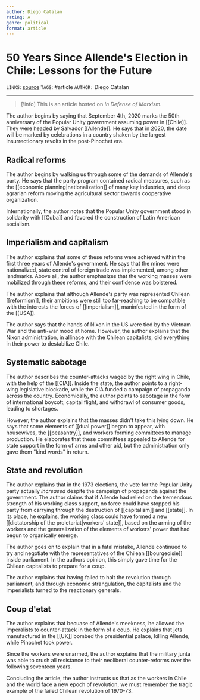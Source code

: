 ```yaml
---
author: Diego Catalan
rating: A
genre: political
format: article
---
```

# 50 Years Since Allende's Election in Chile: Lessons for the Future
`LINKS`: [source](https://www.marxist.com/50-years-since-allende-s-election-in-chile-lessons-for-the-future.htm)
`TAGS`: #article 
`AUTHOR:` Diego Catalan

---
> [!info]
> This is an article hosted on *In Defense of Marxism.*

The author begins by saying that September 4th, 2020 marks the 50th anniversary of the Popular Unity government assuming power in [[Chile]]. They were headed by Salvador [[Allende]]. He says that in 2020, the date will be marked by celebrations in a country shaken by the largest insurrectionary revolts in the post-Pinochet era. 

## Radical reforms
The author begins by walking us through some of the demands of Allende's party. He says that the party program contained radical measures, such as the [[economic planning|nationalization]] of many key industries, and deep agrarian reform moving the agricultural sector towards cooperative organization. 

Internationally, the author notes that the Popular Unity government stood in solidarity with [[Cuba]] and favored the construction of Latin American socialism.

## Imperialism and capitalism
The author explains that some of these reforms were achieved within the first three years of Allende's government. He says that the mines were nationalized, state control of foreign trade was implemented, among other landmarks. Above all, the author emphasizes that the working masses were mobilized through these reforms, and their confidence was bolstered.

The author explains that although Allende's party was represented Chilean [[reformism]], their ambitions were still too far-reaching to be compatible with the interests the forces of [[imperialism]], maninfested in the form of the [[USA]]. 

The author says that the hands of Nixon in the US were tied by the Vietnam War and the anti-war mood at home. However, the author explains that the Nixon administration, in allinace with the Chilean capitalists, did everything in their power to destabilize Chile. 

## Systematic sabotage
The author describes the counter-attacks waged by the right wing in Chile, with the help of the [[CIA]]. Inside the state, the author points to a right-wing legislative blockade, while the CIA funded a campaign of propaganda across the country. Economically, the author points to sabotage in the form of international boycott, capital flight, and withdrawl of consumer goods, leading to shortages. 

However, the author explains that the masses didn't take this lying down. He says that some elements of [[dual power]] began to appear, with housewives, the [[peasantry]], and workers forming committees to manage production. He elaborates that these committees appealed to Allende for state support in the form of arms and other aid, but the administration only gave them "kind words" in return.

## State and revolution
The author explains that in the 1973 elections, the vote for the Popular Unity party actually *increased* despite the campaign of propaganda against the government. The author claims that if Allende had relied on the tremendous strength of his working class support, no force could have stopped his party from carrying through the destruction of [[capitalism]] and [[state]]. In its place, he explains, the working class could have formed a new [[dictatorship of the proletariat|workers' state]], based on the arming of the workers and the generalization of the elements of workers' power that had begun to organically emerge.

The author goes on to explain that in a fatal mistake, Allende continued to try and negotiate with the representatives of the Chilean [[bourgeoisie]] inside parliament. In the authors opinion, this simply gave time for the Chilean capitalists to prepare for a coup. 

The author explains that having failed to halt the revolution through parliament, and through economic strangulation, the capitalists and the imperialists turned to the reactionary generals. 

## Coup d'etat
The author explains that becuase of Allende's meekness, he allowed the imperalists to counter-attack in the form of a coup. He explains that jets manufactured in the [[UK]] bombed the presidential palace, killing Allende, while Pinochet took power. 

Since the workers were unarmed, the author explains that the military junta was able to crush all resistance to their neoliberal counter-reforms over the following seventeen years. 

Concluding the article, the author instructs us that as the workers in Chile and the world face a new epoch of revolution, we must remember the tragic example of the failed Chilean revolution of 1970-73. 